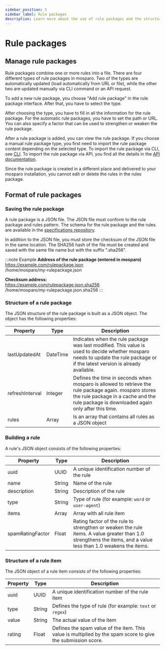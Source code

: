 ```yaml
---
sidebar_position: 5
sidebar_label: Rule packages
description: Learn more about the use of rule packages and the structure of a rule package.
---
```


# Rule packages

## Manage rule packages

Rule packages combine one or more rules into a file. There are four different types of rule packages in mosparo. Two of the types are automatically updated (load automatically from URL or file), while the other two are updated manually via CLI command or an API request.

To add a new rule package, you choose "Add rule package" in the rule package interface. After that, you have to select the type.

After choosing the type, you have to fill in all the information for the rule package. For the automatic rule packages, you have to set the path or URL. You can also specify a factor that can be used to strengthen or weaken the rule package.

After a rule package is added, you can view the rule package. If you choose a manual rule package type, you first need to import the rule package content depending on the selected type. To import the rule package via CLI, see [CLI](../cli#import-rule-package). To import the rule package via API, you find all the details in the [API documentation](../api/rule_package).

Since the rule package is created in a different place and delivered to your mosparo installation, you cannot edit or delete the rules in the rules package.

## Format of rule packages

### Saving the rule package

A rule package is a JSON file. The JSON file must conform to the rule package and rules pattern. The schema for the rule package and the rules are available in the [specifications repository](https://github.com/mosparo/specifications).

In addition to the JSON file, you must store the checksum of the JSON file in the same location. The SHA256 hash of the file must be created and saved with the same file name but with the suffix ".sha256".

:::note Example
**Address of the rule package (entered in mosparo)**<br />
https://example.com/rulepackage.json<br />
/home/mosparo/my-rulepackage.json

**Checksum address:**<br />
https://example.com/rulepackage.json.sha256<br />
/home/mosparo/my-rulepackage.json.sha256
:::

### Structure of a rule package

The JSON structure of the rule package is built as a JSON object. The object has the following properties:

| Property        | Type     | Description                                                                                                                                                                                       |
|-----------------|----------|---------------------------------------------------------------------------------------------------------------------------------------------------------------------------------------------------|
| lastUpdatedAt   | DateTime | Indicates when the rule package was last modified. This value is used to decide whether mosparo needs to update the rule package or if the latest version is already available.              |
| refreshInterval | Integer  | Defines the time in seconds when mosparo is allowed to retrieve the rule package again. mosparo stores the rule package in a cache and the rule package is downloaded again only after this time. |
| rules           | Array    | Is an array that contains all rules as a JSON object                                                                                                                                              |

### Building a rule

A rule's JSON object consists of the following properties:

| Property         | Type   | Description                                                                                                                                                             |
|------------------|--------|-------------------------------------------------------------------------------------------------------------------------------------------------------------------------|
| uuid             | UUID   | A unique identification number of the rule                                                                                                                              |
| name             | String | Name of the rule                                                                                                                                                        |
| description      | String | Description of the rule                                                                                                                                                 |
| type             | String | Type of rule (for example: `word` or `user-agent`)                                                                                                                      |
| items            | Array  | Array with all rule item                                                                                                                                                |
| spamRatingFactor | Float  | Rating factor of the rule to strengthen or weaken the rule items. A value greater than 1.0 strengthens the items, and a value less than 1.0 weakens the items. |

### Structure of a rule item

The JSON object of a rule item consists of the following properties:

| Property | Type   | Description                                                                                                       |
|----------|--------|-------------------------------------------------------------------------------------------------------------------|
| uuid     | UUID   | A unique identification number of the rule item                                                                   |
| type     | String | Defines the type of rule (for example: `text` or `regex`)                                                         | 
| value    | String | The actual value of the item                                                                                      |
| rating   | Float  | Defines the spam value of the item. This value is multiplied by the spam score to give the submission score. |


